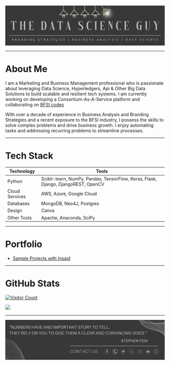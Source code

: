 <p align="center"><a href="https://thedatascienceguy.info/portfolio/"><img src="https://github.com/Mihir-Ai-lab/The_Data_Science_Guy/blob/main/Images/Notebook%20Header.png"></a></p>

---
# About Me

I am a Marketing and Business Management professional who is passionate about leveraging Data Science, Hyperledgers, Api & Other Big Data Solutions to build scalable and resilient tech systems. I am currently working on developing a Consortium-As-A-Service platform and collaborating on [BFSI codes](https://github.com/Mihir-Ai-lab/BFSI/tree/main "BFSI codes")

With over a decade of experience in Business Analysis and Branding Strategies and a recent exposure to the BFSI industry, I possess the skills to solve complex problems and drive business growth. I enjoy automating tasks and addressing recurring problems to streamline processes.

---
# Tech Stack

| Technology      | Tools |
| ----------- | ----------- |
| Python      | Scikit-learn, NumPy, Pandas, TensorFlow, Keras, Flask, Django, DjangoREST, OpenCV       |
| Cloud Services   | AWS, Azure, Google Cloud        |
| Databases   | MongoDB, Neo4J, Postgres        |
| Design   | Canva        |
| Other Tools   | Apache, Anaconda, SciPy        |

---
# Portfolio

- [Sample Projects with Insaid](https://github.com/Mihir-Ai-lab/Insaid/tree/main "Sample Projects with Insaid")

---
# GitHub Stats

[![Visitor Count](https://img.shields.io/badge/dynamic/json?color=bbbcbc&label=Visitors&query=$.value&url=https://api.countapi.xyz/hit/Mihir-Ai-lab/Mihir-Ai-lab)](https://github.com/Mihir-Ai-lab/Mihir-Ai-lab)

![](https://github-profile-trophy.vercel.app/?username=Mihir-Ai-lab&theme=flat&no-frame=true&row=1&column=6&margin-w=5&margin-h=5&count_private=true&bgColor=#f5f5f5&title=Followers,Stars,Repositories,Commit,MultiLanguage)

---
<p align="center"><a href="https://thedatascienceguy.go.studio/"><img src="https://github.com/Mihir-Ai-lab/The_Data_Science_Guy/blob/main/Images/Notebook%20Footer.png"></a></p>
